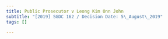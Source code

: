 ```yaml
---
title: Public Prosecutor v Leong Kim Onn John
subtitle: "[2019] SGDC 162 / Decision Date: 5\_August\_2019"
tags: []

---
```


